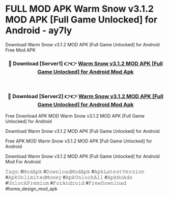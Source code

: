 # FULL MOD APK Warm Snow v3.1.2 MOD APK [Full Game Unlocked] for Android - ay7ly
Download Warm Snow v3.1.2 MOD APK [Full Game Unlocked] for Android Free Mod APK

<div align="center">
<h3>🔴 Download [Server1] 👉👉 <a href="https://apk-comot.site?title=Warm_Snow_v3.1.2_MOD_APK_[Full_Game_Unlocked]_for_Android">Warm Snow v3.1.2 MOD APK [Full Game Unlocked] for Android Mod Apk</a></h3><br>

<h3>🔴 Download [Server2] 👉👉 <a href="https://apk-comot.site?title=Warm_Snow_v3.1.2_MOD_APK_[Full_Game_Unlocked]_for_Android">Warm Snow v3.1.2 MOD APK [Full Game Unlocked] for Android Mod Apk</a></h3>
</div>


Free Download APK MOD Warm Snow v3.1.2 MOD APK [Full Game Unlocked] for Android

Download Warm Snow v3.1.2 MOD APK [Full Game Unlocked] for Android 

Free APK MOD Warm Snow v3.1.2 MOD APK [Full Game Unlocked] for Android 

Download Warm Snow v3.1.2 MOD APK [Full Game Unlocked] for Android Mod For Android

𝚃𝚊𝚐𝚜: #𝙼𝚘𝚍𝙰𝚙𝚔 #𝙳𝚘𝚠𝚗𝚕𝚘𝚊𝚍𝙼𝚘𝚍𝙰𝚙𝚔 #𝙰𝚙𝚔𝙻𝚊𝚝𝚎𝚜𝚝𝚅𝚎𝚛𝚜𝚒𝚘𝚗 #𝙰𝚙𝚔𝚄𝚗𝚕𝚒𝚖𝚒𝚝𝚎𝚍𝙼𝚘𝚗𝚎𝚢 #𝙰𝚙𝚔𝚄𝚗𝚕𝚘𝚌𝚔𝙰𝚕𝚕 #𝙰𝚙𝚔𝙽𝚘𝙰𝚍𝚜 #𝚄𝚗𝚕𝚘𝚌𝚔𝙿𝚛𝚎𝚖𝚒𝚞𝚖 #𝙵𝚘𝚛𝙰𝚗𝚍𝚛𝚘𝚒𝚍 #𝙵𝚛𝚎𝚎𝙳𝚘𝚠𝚗𝚕𝚘𝚊𝚍 #home_design_mod_apk